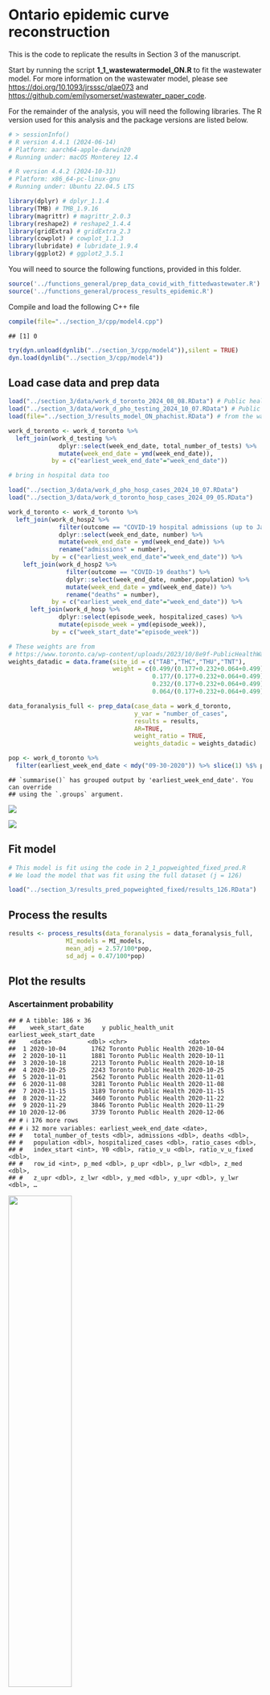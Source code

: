 
<!-- README.md is generated from the README.Rmd. Please edit that file -->

# Ontario epidemic curve reconstruction

This is the code to replicate the results in Section 3 of the
manuscript.

Start by running the script **1_1_wastewatermodel_ON.R** to fit the
wastewater model. For more information on the wastewater model, please
see <https://doi.org/10.1093/jrsssc/qlae073> and
<https://github.com/emilysomerset/wastewater_paper_code>.

For the remainder of the analysis, you will need the following
libraries. The R version used for this analysis and the package versions
are listed below.

``` r
# > sessionInfo()
# R version 4.4.1 (2024-06-14)
# Platform: aarch64-apple-darwin20
# Running under: macOS Monterey 12.4

# R version 4.4.2 (2024-10-31)
# Platform: x86_64-pc-linux-gnu
# Running under: Ubuntu 22.04.5 LTS

library(dplyr) # dplyr_1.1.4
library(TMB) # TMB_1.9.16
library(magrittr) # magrittr_2.0.3
library(reshape2) # reshape2_1.4.4
library(gridExtra) # gridExtra_2.3
library(cowplot) # cowplot_1.1.3
library(lubridate) # lubridate_1.9.4
library(ggplot2) # ggplot2_3.5.1
```

You will need to source the following functions, provided in this
folder.

``` r
source('../functions_general/prep_data_covid_with_fittedwastewater.R')
source('../functions_general/process_results_epidemic.R')
```

Compile and load the following C++ file

``` r
compile(file="../section_3/cpp/model4.cpp")
```

    ## [1] 0

``` r
try(dyn.unload(dynlib("../section_3/cpp/model4")),silent = TRUE)
dyn.load(dynlib("../section_3/cpp/model4"))
```

## Load case data and prep data

``` r
load("../section_3/data/work_d_toronto_2024_08_08.RData") # Public health ontario covid cases
load("../section_3/data/work_d_pho_testing_2024_10_07.RData") # Public health ontario testing
load(file="../section_3/results_model_ON_phachist.RData") # from the wastewater model

work_d_toronto <- work_d_toronto %>% 
  left_join(work_d_testing %>% 
              dplyr::select(week_end_date, total_number_of_tests) %>% 
              mutate(week_end_date = ymd(week_end_date)), 
            by = c("earliest_week_end_date"="week_end_date"))

# bring in hospital data too

load("../section_3/data/work_d_pho_hosp_cases_2024_10_07.RData")
load("../section_3/data/work_d_toronto_hosp_cases_2024_09_05.RData")

work_d_toronto <- work_d_toronto %>% 
  left_join(work_d_hosp2 %>% 
              filter(outcome == "COVID-19 hospital admissions (up to January 20, 2024)") %>% 
              dplyr::select(week_end_date, number) %>% 
              mutate(week_end_date = ymd(week_end_date)) %>% 
              rename("admissions" = number), 
            by = c("earliest_week_end_date"="week_end_date")) %>% 
    left_join(work_d_hosp2 %>% 
                filter(outcome == "COVID-19 deaths") %>% 
                dplyr::select(week_end_date, number,population) %>% 
                mutate(week_end_date = ymd(week_end_date)) %>% 
                rename("deaths" = number),
            by = c("earliest_week_end_date"="week_end_date")) %>% 
      left_join(work_d_hosp %>% 
              dplyr::select(episode_week, hospitalized_cases) %>% 
              mutate(episode_week = ymd(episode_week)), 
            by = c("week_start_date"="episode_week"))

# These weights are from 
# https://www.toronto.ca/wp-content/uploads/2023/10/8e9f-PublicHealthWastewaterSurveillanceTechNotes.pdf
weights_datadic = data.frame(site_id = c("TAB","THC","THU","TNT"), 
                             weight = c(0.499/(0.177+0.232+0.064+0.499),
                                        0.177/(0.177+0.232+0.064+0.499),
                                        0.232/(0.177+0.232+0.064+0.499),
                                        0.064/(0.177+0.232+0.064+0.499)))

data_foranalysis_full <- prep_data(case_data = work_d_toronto,
                                   y_var = "number_of_cases",
                                   results = results,
                                   AR=TRUE,
                                   weight_ratio = TRUE,
                                   weights_datadic = weights_datadic)

pop <- work_d_toronto %>% 
  filter(earliest_week_end_date < mdy("09-30-2020")) %>% slice(1) %$% population[1]
```

    ## `summarise()` has grouped output by 'earliest_week_end_date'. You can override
    ## using the `.groups` argument.

![](README_files/figure-gfm/unnamed-chunk-5-1.png)<!-- -->

![](README_files/figure-gfm/unnamed-chunk-6-1.png)<!-- -->

## Fit model

``` r
# This model is fit using the code in 2_1_popweighted_fixed_pred.R
# We load the model that was fit using the full dataset (j = 126)

load("../section_3/results_pred_popweighted_fixed/results_126.RData")
```

## Process the results

``` r
results <- process_results(data_foranalysis = data_foranalysis_full,
                MI_models = MI_models,
                mean_adj = 2.57/100*pop, 
                sd_adj = 0.47/100*pop)
```

## Plot the results

### Ascertainment probability

    ## # A tibble: 186 × 36
    ##    week_start_date     y public_health_unit    earliest_week_start_date
    ##    <date>          <dbl> <chr>                 <date>                  
    ##  1 2020-10-04       1762 Toronto Public Health 2020-10-04              
    ##  2 2020-10-11       1881 Toronto Public Health 2020-10-11              
    ##  3 2020-10-18       2213 Toronto Public Health 2020-10-18              
    ##  4 2020-10-25       2243 Toronto Public Health 2020-10-25              
    ##  5 2020-11-01       2562 Toronto Public Health 2020-11-01              
    ##  6 2020-11-08       3281 Toronto Public Health 2020-11-08              
    ##  7 2020-11-15       3189 Toronto Public Health 2020-11-15              
    ##  8 2020-11-22       3460 Toronto Public Health 2020-11-22              
    ##  9 2020-11-29       3846 Toronto Public Health 2020-11-29              
    ## 10 2020-12-06       3739 Toronto Public Health 2020-12-06              
    ## # ℹ 176 more rows
    ## # ℹ 32 more variables: earliest_week_end_date <date>,
    ## #   total_number_of_tests <dbl>, admissions <dbl>, deaths <dbl>,
    ## #   population <dbl>, hospitalized_cases <dbl>, ratio_cases <dbl>,
    ## #   index_start <int>, Y0 <dbl>, ratio_v_u <dbl>, ratio_v_u_fixed <dbl>,
    ## #   row_id <int>, p_med <dbl>, p_upr <dbl>, p_lwr <dbl>, z_med <dbl>,
    ## #   z_upr <dbl>, z_lwr <dbl>, y_med <dbl>, y_upr <dbl>, y_lwr <dbl>, …

<img src="README_files/figure-gfm/unnamed-chunk-9-1.png" height="50%" />

### Weekly new infection counts

![](README_files/figure-gfm/unnamed-chunk-10-1.png)<!-- -->

### Cumulative infections

    ## # A tibble: 2 × 5
    ##   earliest_week_end_date z_cumsum_noadj_delta_med z_cumsum_noadj_delta_lwr
    ##   <date>                                    <dbl>                    <dbl>
    ## 1 2021-03-27                                 6.85                     5.42
    ## 2 2021-04-03                                 7.48                     5.92
    ## # ℹ 2 more variables: z_cumsum_noadj_delta_upr <dbl>,
    ## #   number_of_cases_cumsum_delta <dbl>

![](README_files/figure-gfm/unnamed-chunk-11-1.png)<!-- -->
